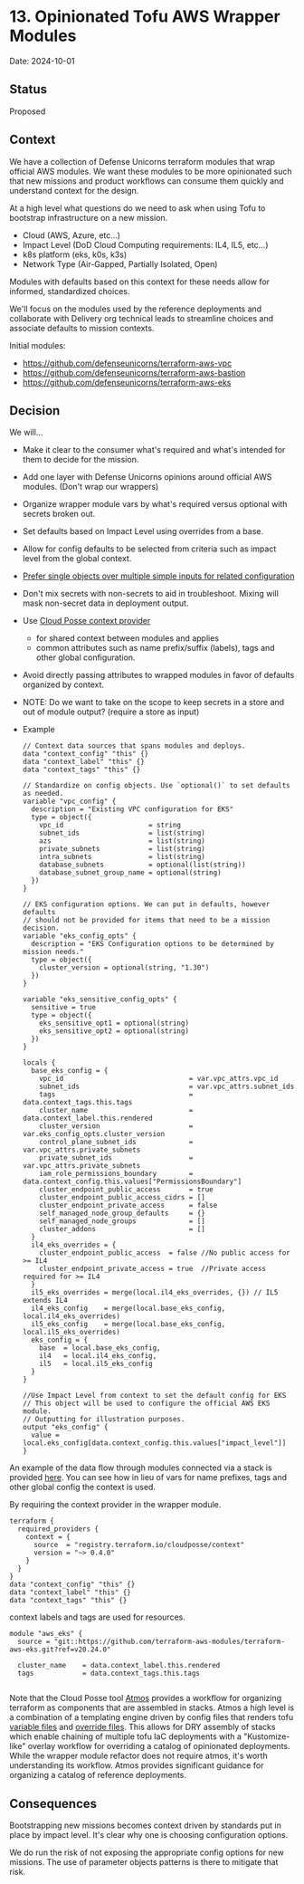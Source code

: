 # 13. Opinionated Tofu AWS Wrapper Modules

Date: 2024-10-01

## Status

Proposed

## Context

We have a collection of Defense Unicorns terraform modules that wrap official AWS modules. We want these modules to be more opinionated such that new missions and product workflows can consume them quickly and understand context for the design.

At a high level what questions do we need to ask when using Tofu to bootstrap infrastructure on a new mission.

- Cloud (AWS, Azure, etc...)
- Impact Level (DoD Cloud Computing requirements: IL4, IL5, etc...)
- k8s platform (eks, k0s, k3s)
- Network Type (Air-Gapped, Partially Isolated, Open)

Modules with defaults based on this context for these needs allow for informed, standardized choices.

We'll focus on the modules used by the reference deployments and collaborate with Delivery org technical leads to streamline choices and associate defaults to mission contexts.

Initial modules:

- https://github.com/defenseunicorns/terraform-aws-vpc
- https://github.com/defenseunicorns/terraform-aws-bastion
- https://github.com/defenseunicorns/terraform-aws-eks

## Decision

We will...

- Make it clear to the consumer what's required and what's intended for them to decide for the mission.
- Add one layer with Defense Unicorns opinions around official AWS modules. (Don't wrap our wrappers)
- Organize wrapper module vars by what's required versus optional with secrets broken out.
- Set defaults based on Impact Level using overrides from a base.
- Allow for config defaults to be selected from criteria such as impact level from the global context.
- [Prefer single objects over multiple simple inputs for related configuration](https://docs.cloudposse.com/best-practices/terraform/#prefer-a-single-object-over-multiple-simple-inputs-for-related-configuration)
- Don't mix secrets with non-secrets to aid in troubleshoot. Mixing will mask non-secret data in
  deployment output.
- Use [Cloud Posse context provider](https://github.com/cloudposse/terraform-provider-context/)
  - for shared context between modules and applies
  - common attributes such as name prefix/suffix (labels), tags and other global configuration.
- Avoid directly passing attributes to wrapped modules in favor of defaults organized by context.
- NOTE: Do we want to take on the scope to keep secrets in a store and out of module output? (require a store as input)

- Example

  ```
  // Context data sources that spans modules and deploys.
  data "context_config" "this" {}
  data "context_label" "this" {}
  data "context_tags" "this" {}

  // Standardize on config objects. Use `optional()` to set defaults as needed.
  variable "vpc_config" {
    description = "Existing VPC configuration for EKS"
    type = object({
      vpc_id                     = string
      subnet_ids                 = list(string)
      azs                        = list(string)
      private_subnets            = list(string)
      intra_subnets              = list(string)
      database_subnets           = optional(list(string))
      database_subnet_group_name = optional(string)
    })
  }

  // EKS configuration options. We can put in defaults, however defaults
  // should not be provided for items that need to be a mission decision.
  variable "eks_config_opts" {
    description = "EKS Configuration options to be determined by mission needs."
    type = object({
      cluster_version = optional(string, "1.30")
    })
  }

  variable "eks_sensitive_config_opts" {
    sensitive = true
    type = object({
      eks_sensitive_opt1 = optional(string)
      eks_sensitive_opt2 = optional(string)
    })
  }

  locals {
    base_eks_config = {
      vpc_id                               = var.vpc_attrs.vpc_id
      subnet_ids                           = var.vpc_attrs.subnet_ids
      tags                                 = data.context_tags.this.tags
      cluster_name                         = data.context_label.this.rendered
      cluster_version                      = var.eks_config_opts.cluster_version
      control_plane_subnet_ids             = var.vpc_attrs.private_subnets
      private_subnet_ids                   = var.vpc_attrs.private_subnets
      iam_role_permissions_boundary        = data.context_config.this.values["PermissionsBoundary"]
      cluster_endpoint_public_access       = true
      cluster_endpoint_public_access_cidrs = []
      cluster_endpoint_private_access      = false
      self_managed_node_group_defaults     = {}
      self_managed_node_groups             = []
      cluster_addons                       = []
    }
    il4_eks_overrides = {
      cluster_endpoint_public_access  = false //No public access for >= IL4
      cluster_endpoint_private_access = true  //Private access required for >= IL4
    }
    il5_eks_overrides = merge(local.il4_eks_overrides, {}) // IL5 extends IL4
    il4_eks_config    = merge(local.base_eks_config, local.il4_eks_overrides)
    il5_eks_config    = merge(local.base_eks_config, local.il5_eks_overrides)
    eks_config = {
      base  = local.base_eks_config,
      il4   = local.il4_eks_config,
      il5   = local.il5_eks_config
    }
  }

  //Use Impact Level from context to set the default config for EKS
  // This object will be used to configure the official AWS EKS module.
  // Outputting for illustration purposes.
  output "eks_config" {
    value = local.eks_config[data.context_config.this.values["impact_level"]]
  }

  ```

An example of the data flow through modules connected via a stack is provided [here](../../atmos). You can see how in
lieu of vars for name prefixes, tags and other global config the context is used.

By requiring the context provider in the wrapper module.

```
terraform {
  required_providers {
    context = {
      source  = "registry.terraform.io/cloudposse/context"
      version = "~> 0.4.0"
    }
  }
}
data "context_config" "this" {}
data "context_label" "this" {}
data "context_tags" "this" {}
```

context labels and tags are used for resources.

```
module "aws_eks" {
  source = "git::https://github.com/terraform-aws-modules/terraform-aws-eks.git?ref=v20.24.0"

  cluster_name    = data.context_label.this.rendered
  tags            = data.context_tags.this.tags


```

Note that the Cloud Posse tool [Atmos](https://atmos.tools/) provides a workflow for organizing terraform as components
that are assembled in stacks. Atmos a high level is a combination of a templating engine driven by config files that renders
tofu [variable files](https://opentofu.org/docs/v1.7/language/values/variables/#variable-definitions-tfvars-files) and
[override files](https://opentofu.org/docs/v1.7/language/files/override/).
This allows for DRY assembly of stacks which enable chaining
of multiple tofu IaC deployments with a "Kustomize-like" overlay workflow for overriding a catalog of
opinionated deployments. While the wrapper module refactor does not require atmos, it's worth understanding
its workflow. Atmos provides significant guidance for organizing a catalog of reference deployments.

## Consequences

Bootstrapping new missions becomes context driven by standards put in place by impact level. It's clear why one is choosing configuration options.

We do run the risk of not exposing the appropriate config options for new missions. The use of parameter objects patterns is there to mitigate that risk.
